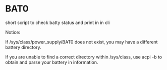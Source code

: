 # BAT0
short script to check batty status and print in in cli

Notice:

  If /sys/class/power_supply/BAT0 does not exist,
  you may have a different battery directory.

  If you are unable to find a correct directory within /sys/class,
  use acpi -b to obtain and parse your battery in information.
